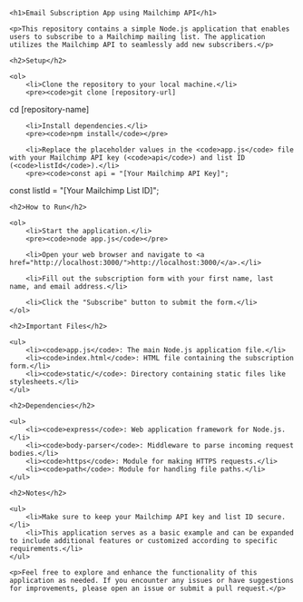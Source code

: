 <!DOCTYPE html>
<html lang="en">

<head>
    <meta charset="UTF-8">
    <meta name="viewport" content="width=device-width, initial-scale=1.0">
    <title>Email Subscription App Readme</title>
</head>

<body>

    <h1>Email Subscription App using Mailchimp API</h1>

    <p>This repository contains a simple Node.js application that enables users to subscribe to a Mailchimp mailing list. The application utilizes the Mailchimp API to seamlessly add new subscribers.</p>

    <h2>Setup</h2>

    <ol>
        <li>Clone the repository to your local machine.</li>
        <pre><code>git clone [repository-url]
cd [repository-name]</code></pre>

        <li>Install dependencies.</li>
        <pre><code>npm install</code></pre>

        <li>Replace the placeholder values in the <code>app.js</code> file with your Mailchimp API key (<code>api</code>) and list ID (<code>listId</code>).</li>
        <pre><code>const api = "[Your Mailchimp API Key]";
const listId = "[Your Mailchimp List ID]";</code></pre>
    </ol>

    <h2>How to Run</h2>

    <ol>
        <li>Start the application.</li>
        <pre><code>node app.js</code></pre>

        <li>Open your web browser and navigate to <a href="http://localhost:3000/">http://localhost:3000/</a>.</li>

        <li>Fill out the subscription form with your first name, last name, and email address.</li>

        <li>Click the "Subscribe" button to submit the form.</li>
    </ol>

    <h2>Important Files</h2>

    <ul>
        <li><code>app.js</code>: The main Node.js application file.</li>
        <li><code>index.html</code>: HTML file containing the subscription form.</li>
        <li><code>static/</code>: Directory containing static files like stylesheets.</li>
    </ul>

    <h2>Dependencies</h2>

    <ul>
        <li><code>express</code>: Web application framework for Node.js.</li>
        <li><code>body-parser</code>: Middleware to parse incoming request bodies.</li>
        <li><code>https</code>: Module for making HTTPS requests.</li>
        <li><code>path</code>: Module for handling file paths.</li>
    </ul>

    <h2>Notes</h2>

    <ul>
        <li>Make sure to keep your Mailchimp API key and list ID secure.</li>
        <li>This application serves as a basic example and can be expanded to include additional features or customized according to specific requirements.</li>
    </ul>

    <p>Feel free to explore and enhance the functionality of this application as needed. If you encounter any issues or have suggestions for improvements, please open an issue or submit a pull request.</p>

</body>

</html>
